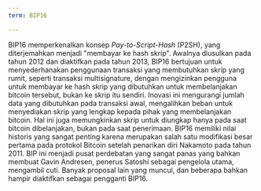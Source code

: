 ```yaml
---
term: BIP16

---
```

BIP16 memperkenalkan konsep *Pay-to-Script-Hash* (P2SH), yang diterjemahkan menjadi "membayar ke hash skrip". Awalnya diusulkan pada tahun 2012 dan diaktifkan pada tahun 2013, BIP16 bertujuan untuk menyederhanakan penggunaan transaksi yang membutuhkan skrip yang rumit, seperti transaksi multisignature, dengan mengizinkan pengguna untuk membayar ke hash skrip yang dibutuhkan untuk membelanjakan bitcoin tersebut, bukan ke skrip itu sendiri. Inovasi ini mengurangi jumlah data yang dibutuhkan pada transaksi awal, mengalihkan beban untuk menyediakan skrip yang lengkap kepada pihak yang membelanjakan bitcoin. Hal ini juga memungkinkan skrip untuk diungkap hanya pada saat bitcoin dibelanjakan, bukan pada saat penerimaan. BIP16 memiliki nilai historis yang sangat penting karena merupakan salah satu modifikasi besar pertama pada protokol Bitcoin setelah penarikan diri Nakamoto pada tahun 2011. BIP ini menjadi pusat perdebatan yang sangat panas yang bahkan membuat Gavin Andresen, penerus Satoshi sebagai pengelola utama, mengambil cuti. Banyak proposal lain yang muncul, dan beberapa bahkan hampir diaktifkan sebagai pengganti BIP16.